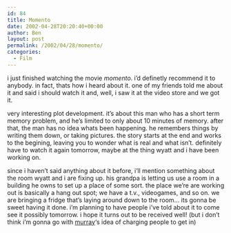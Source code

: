 ```yaml
---
id: 84
title: Momento
date: 2002-04-28T20:20:40+00:00
author: Ben
layout: post
permalink: /2002/04/28/momento/
categories:
  - Film
---
```

i just finished watching the movie <cite>momento</cite>. i&#8217;d definetly recommend it to anybody. in fact, thats how i heard about it. one of my friends told me about it and said i should watch it and, well, i saw it at the video store and we got it.

very interesting plot development. it&#8217;s about this man who has a short term memory problem, and he&#8217;s limited to only about 10 minutes of memory. after that, the man has no idea whats been happening. he remembers things by writing them down, or taking pictures. the story starts at the end and works to the begining, leaving you to wonder what is real and what isn&#8217;t. definitely have to watch it again tomorrow, maybe at the thing wyatt and i have been working on.

since i haven&#8217;t said anything about it before, i&#8217;ll mention something about the room wyatt and i are fixing up. his grandpa is letting us use a room in a building he owns to set up a place of some sort. the place we&#8217;re are working out is basically a hang out spot; we have a t.v., videogames, and so on. we are bringing a fridge that&#8217;s laying around down to the room... its gonna be sweet having it done. i&#8217;m planning to have people i&#8217;ve told about it to come see it possibly tomorrow. i hope it turns out to be received well! (but i don&#8217;t think i&#8217;m gonna go with [murray](http://www.angelfire.com/rpg2/fantasy_phyr/)&#8216;s idea of charging people to get in)